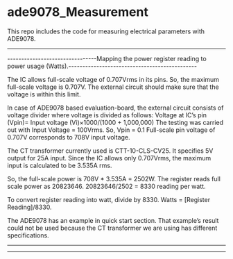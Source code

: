 # ade9078_Measurement
This repo includes the code for measuring electrical parameters with ADE9078.

----------------------------------------------------------------------------------------------------------------------------------------
--------------------------------Mapping the power register reading to power usage (Watts).----------------------------------------------
	
The IC allows full-scale voltage of 0.707Vrms in its pins. So, the maximum full-scale voltage is 0.707V. The external circuit        should make sure that the voltage is within this limit.

In case of ADE9078 based evaluation-board, the external circuit consists of voltage divider where voltage is divided as follows: 
Voltage at IC’s pin (Vpin)= Input voltage (Vi)×1000/(1000 + 1,000,000)
The testing was carried out with Input Voltage = 100Vrms. So, Vpin = 0.1
Full-scale pin voltage of 0.707V corresponds to 708V input voltage.

The CT transformer currently used is CTT-10-CLS-CV25. It specifies 5V output for 25A input. Since the IC allows only 0.707Vrms, the maximum input is calculated to be 3.535A rms.

So, the full-scale power is 708V * 3.535A = 2502W. The register reads full scale power as 20823646. 
20823646/2502 = 8330 reading per watt.

To convert register reading into watt, divide by 8330.
Watts = [Register Reading]/8330.

The ADE9078 has an example in quick start section. That example’s result could not be used because the CT transformer we are using has different specifications. 

----------------------------------------------------------------------------------------------------------------------------------------
----------------------------------------------------------------------------------------------------------------------------------------